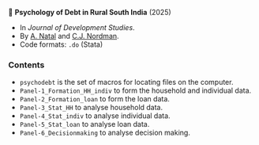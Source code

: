:newspaper: **Psychology of Debt in Rural South India** (2025)

* In *Journal of Development Studies*.
* By [A. Natal](https://neemsis.hypotheses.org/team/arnaud-natal) and [C.J. Nordman](https://neemsis.hypotheses.org/team/christophe-jalil-nordman).
* Code formats: `.do` (Stata)

### Contents

* `psychodebt`  is the set of macros for locating files on the computer.
* `Panel-1_Formation_HH_indiv` to form the household and individual data.
* `Panel-2_Formation_loan` to form the loan data.
* `Panel-3_Stat_HH` to analyse household data.
* `Panel-4_Stat_indiv` to analyse individual data.
* `Panel-5_Stat_loan` to analyse loan data.
* `Panel-6_Decisionmaking` to analyse decision making.

